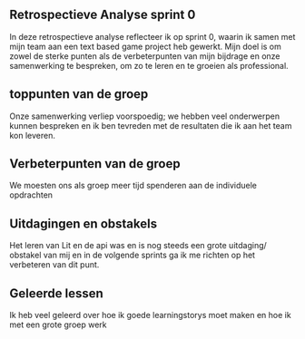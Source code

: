 ## Retrospectieve Analyse sprint 0

In deze retrospectieve analyse reflecteer ik op sprint 0, waarin ik samen met mijn team aan een text based game project heb gewerkt. Mijn doel is om zowel de sterke punten als de verbeterpunten van mijn bijdrage en onze samenwerking te bespreken, om zo te leren en te groeien als professional.

## toppunten van de groep

Onze samenwerking verliep voorspoedig; we hebben veel onderwerpen kunnen bespreken en ik ben tevreden met de resultaten die ik aan het team kon leveren.

## Verbeterpunten van de groep

We moesten ons als groep meer tijd spenderen aan de individuele opdrachten

## Uitdagingen en obstakels

Het leren van Lit en de api was en is nog steeds een grote uitdaging/ obstakel van mij en in de volgende sprints ga ik me richten op het verbeteren van dit punt.

## Geleerde lessen

Ik heb veel geleerd over hoe ik goede learningstorys moet maken en hoe ik met een grote groep werk
